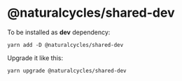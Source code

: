 # @naturalcycles/shared-dev

To be installed as __dev__ dependency:

    yarn add -D @naturalcycles/shared-dev
    
Upgrade it like this:

    yarn upgrade @naturalcycles/shared-dev


